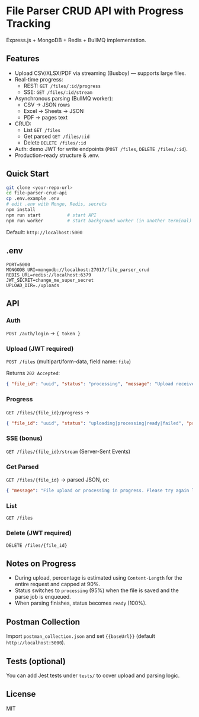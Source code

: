 # File Parser CRUD API with Progress Tracking

Express.js + MongoDB + Redis + BullMQ implementation.

## Features
- Upload CSV/XLSX/PDF via streaming (Busboy) — supports large files.
- Real-time progress:
  - REST: `GET /files/:id/progress`
  - SSE: `GET /files/:id/stream`
- Asynchronous parsing (BullMQ worker):
  - CSV → JSON rows
  - Excel → Sheets → JSON
  - PDF → pages text
- CRUD:
  - List `GET /files`
  - Get parsed `GET /files/:id`
  - Delete `DELETE /files/:id`
- Auth: demo JWT for write endpoints (`POST /files`, `DELETE /files/:id`).
- Production-ready structure & .env.

## Quick Start

```bash
git clone <your-repo-url>
cd file-parser-crud-api
cp .env.example .env
# edit .env with Mongo, Redis, secrets
npm install
npm run start          # start API
npm run worker         # start background worker (in another terminal)
```

Default: `http://localhost:5000`

## .env

```
PORT=5000
MONGODB_URI=mongodb://localhost:27017/file_parser_crud
REDIS_URL=redis://localhost:6379
JWT_SECRET=change_me_super_secret
UPLOAD_DIR=./uploads
```

## API

### Auth
`POST /auth/login` → `{ token }`

### Upload (JWT required)
`POST /files` (multipart/form-data, field name: `file`)

Returns `202 Accepted`:
```json
{ "file_id": "uuid", "status": "processing", "message": "Upload received. Parsing has started." }
```

### Progress
`GET /files/{file_id}/progress` →
```json
{ "file_id": "uuid", "status": "uploading|processing|ready|failed", "progress": 42 }
```

### SSE (bonus)
`GET /files/{file_id}/stream` (Server-Sent Events)

### Get Parsed
`GET /files/{file_id}` → parsed JSON, or:
```json
{ "message": "File upload or processing in progress. Please try again later." }
```

### List
`GET /files`

### Delete (JWT required)
`DELETE /files/{file_id}`

## Notes on Progress
- During upload, percentage is estimated using `Content-Length` for the entire request and capped at 90%.
- Status switches to `processing` (95%) when the file is saved and the parse job is enqueued.
- When parsing finishes, status becomes `ready` (100%).

## Postman Collection
Import `postman_collection.json` and set `{{baseUrl}}` (default `http://localhost:5000`).

## Tests (optional)
You can add Jest tests under `tests/` to cover upload and parsing logic.

## License
MIT
